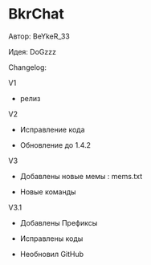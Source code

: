 BkrChat
==========

Автор: BeYkeR_33

Идея: DoGzzz

Changelog:

V1

- релиз

V2

- Исправление кода

- Обновление до 1.4.2

V3

- Добавлены новые мемы : mems.txt

- Новые команды

V3.1

- Добавлены Префиксы

- Исправлены коды

- Необновил GitHub